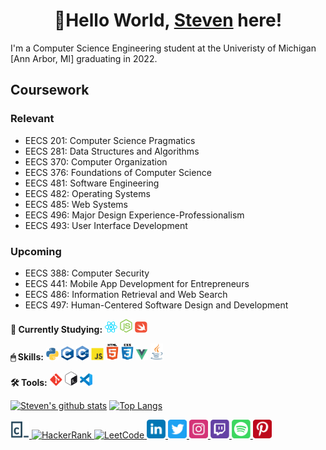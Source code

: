 <h1 align="center">👋Hello World, <a href="https://www.xosnos.com">Steven</a> here!</h1>
<p>I'm a Computer Science Engineering student at the Univeristy of Michigan [Ann Arbor, MI] graduating in 2022.</p>
<h2>Coursework</h2>
<h3>Relevant</h3>
<ul>
	<li>EECS 201: Computer Science Pragmatics</li>
	<li>EECS 281: Data Structures and Algorithms</li>
	<li>EECS 370: Computer Organization</li>
	<li>EECS 376: Foundations of Computer Science</li>
	<li>EECS 481: Software Engineering</li>
	<li>EECS 482: Operating Systems</li>
	<li>EECS 485: Web Systems</li>
	<li>EECS 496: Major Design Experience-Professionalism</li>
	<li>EECS 493: User Interface Development</li>
</ul>
<h3>Upcoming</h3>
<ul>
	<li>EECS 388: Computer Security</li>
	<li>EECS 441: Mobile App Development for Entrepreneurs</li>
	<li>EECS 486: Information Retrieval and Web Search</li>
	<li>EECS 497: Human-Centered Software Design and Development</li>
</ul>

<p>
	<strong>🌴 Currently Studying:</strong>
	<img src="icons/reactjs.svg" alt="React.js" width="20"/>
	<img src="icons/nodejs.svg" alt="Node.js" width="20"/>
	<img src="icons/swift.svg" alt="Swift" width="20"/>
</p>
<p>
	<strong>🖱 Skills:</strong>
	<img src="icons/python.svg" alt="Python" width="20"/>
	<img src="icons/c.svg" alt="C" width="20"/>
	<img src="icons/cpp.svg" alt="C++" width="20"/>
	<img src="icons/javascript.svg" alt="JavaScript" width="20"/>
	<img src="icons/html5.svg" alt="HTML" width="20"/>
	<img src="icons/css3.svg" alt="CSS" width="20"/>
	<img src="icons/vuejs.svg" alt="Vue.js" width="20"/>
	<img src="icons/java.svg" alt="Java" width="20"/>
</p>
<p>
	<strong>🛠 Tools:</strong>
	<img alt="Git" src="icons/git.svg" width="20"/>
	<img src="icons/bash.svg" alt="Bash" width="20"/>
	<img src="icons/vscode.svg" alt="Visual Studio Code" width="20"/>
</p>

[![Steven's github stats](https://github-readme-stats.vercel.app/api?username=xosnos&count_private=true&show_icons=true&theme=react)](https://github.com/anuraghazra/github-readme-stats)
[![Top Langs](https://github-readme-stats.vercel.app/api/top-langs/?username=xosnos&theme=react)](https://github.com/anuraghazra/github-readme-stats)

<a href="https://www.codecademy.com/profiles/xosnos">
	<img src="icons/codecademy.svg" alt="Codecademy" width="30"/>
</a>
<a href="https://www.hackerrank.com/xosnos">
	<img src="https://d29fhpw069ctt2.cloudfront.net/icon/image/38712/preview.svg" alt="HackerRank" width="30"/>
</a>
<a href="https://leetcode.com/xosnos/">
	<img src="https://pbs.twimg.com/profile_images/910592237695676416/7xInX10u_400x400.jpg" alt="LeetCode" width="30"/>
</a>
<a href="https://www.linkedin.com/in/xosnos/">
	<img src="icons/linkedin.svg" alt="LinkedIn" width="30"/>
</a>
<a href="https://twitter.com/xosnos">
	<img src="icons/twitter.svg" alt="Twitter" width="30"/>
</a>
<a href="https://www.instagram.com/xosnos_/">
	<img src="icons/instagram.svg" alt="Instagram" width="30"/>
</a>
<a href="https://www.twitch.tv/xosnos">
	<img src="icons/twitch.svg" alt="Twitch" width="30"/>
</a>
<a href="https://open.spotify.com/user/12528730?si=0701f323a71a4641">
	<img src="icons/spotify.svg" alt="Spotify" width="30"/>
</a>
<a href="https://www.pinterest.com/xosnos_/">
	<img src="icons/pinterest.svg" alt="Pinterest" width="30"/>
</a>